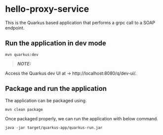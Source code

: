 # hello-proxy-service

This is the Quarkus based application that performs a grpc call to a SOAP endpoint.

## Run the application in dev mode

```shell script
mvn quarkus:dev
```

> **_NOTE:_** 

Access the Quarkus dev UI at -> http://localhost:8080/q/dev-ui/.


## Package and run the application

The application can be packaged using.

```shell script
mvn clean package
```
Once packaged properly, we can run the application with below command.

`java -jar target/quarkus-app/quarkus-run.jar`
